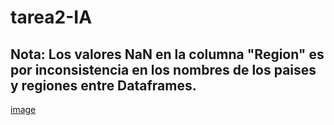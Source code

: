# tarea2-IA


## Nota: Los valores NaN en la columna "Region" es por inconsistencia en los nombres de los paises y regiones entre Dataframes.

[image](https://raw.githubusercontent.com/angeldev96/tarea2-IA/master/image.png)

